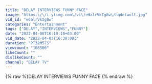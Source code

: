 ```yaml
---
title: "DELAY INTERVIEWS FUNNY FACE"
image: "https:\/\/i.ytimg.com\/vi\/e6alrVkIg8w\/hqdefault.jpg"
vid_id: "e6alrVkIg8w"
categories: "Entertainment"
tags: ["DELAY","INTERVIEWS","FUNNY"]
date: "2022-04-08T16:10:10+03:00"
vid_date: "2022-04-03T16:30:08Z"
duration: "PT32M57S"
viewcount: "166506"
likeCount: ""
dislikeCount: ""
channel: "DELAY TV"
---
```

{% raw %}DELAY INTERVIEWS FUNNY FACE {% endraw %}
